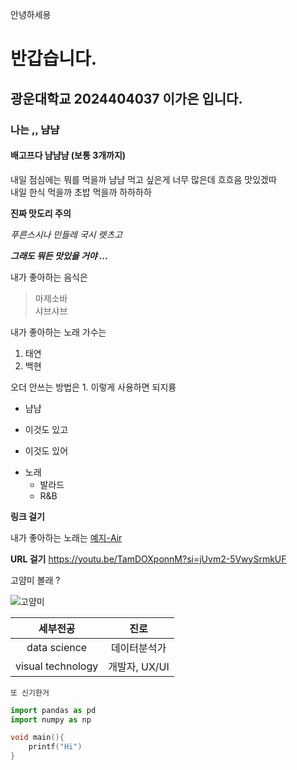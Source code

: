 안녕하세용

# 반갑습니다.

## 광운대학교 2024404037 이가은 입니다.

### 나는 ,, 냠냠
#### 배고프다 냠냠냠 (보통 3개까지)

내일 점심에는 뭐를 먹을까 냠냠 먹고 싶은게 너무 많은데 흐흐음 맛있겠따  
내일 한식 먹을까 초밥 먹을까 하하하하


**진짜 맛도리 주의**

*푸른스시나 민들레 국시 렛츠고*

***그래도 뭐든 맛있을 거야 ...***

내가 좋아하는 음식은
> 마제소바  
> 샤브샤브

내가 좋아하는 노래 가수는
1. 태연
2. 백현

오더 안쓰는 방법은
1\. 이렇게 사용하면 되지륭

- 냠냠
* 이것도 있고
+ 이것도 있어

- 노래
    - 발라드
    - R&B


**링크 걸기**

내가 좋아하는 노래는 [예지-Air](https://youtu.be/TamDOXponnM?si=jUvm2-5VwySrmkUF)

**URL 걸기**
<https://youtu.be/TamDOXponnM?si=jUvm2-5VwySrmkUF>

고얌미 볼래 ?

![고얌미](/image/cat.jpg)

| 세부전공          | 진로 |
|:---:             |:---:|
| data science       | 데이터분석가   |
| visual technology  |  개발자, UX/UI |

`또 신기한거`

```python
import pandas as pd
import numpy as np

```

```c
void main(){
    printf("Hi")
}
```
